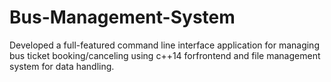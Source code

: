 # Bus-Management-System
Developed a full-featured command line interface application for managing bus ticket booking/canceling using c++14 forfrontend and file management system for data handling.
